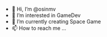 - 👋 Hi, I’m @osinmv
- 👀 I’m interested in GameDev
- 🌱 I’m currently creating Space Game
- 📫 How to reach me ...

<!---
osinmv/osinmv is a ✨ special ✨ repository because its `README.md` (this file) appears on your GitHub profile.
You can click the Preview link to take a look at your changes.
--->
